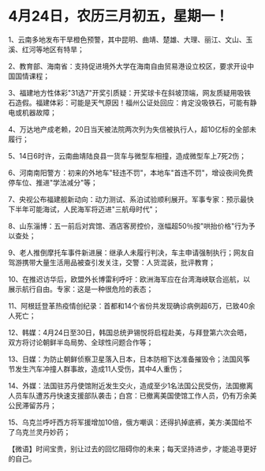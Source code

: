 # 4月24日，农历三月初五，星期一！

1、云南多地发布干旱橙色预警，其中昆明、曲靖、楚雄、大理、丽江、文山、玉溪、红河等地区有特旱；

2、教育部、海南省：支持促进境外大学在海南自由贸易港设立校区，要求开设中国国情课程；

3、福建地方性体彩"31选7"开奖引质疑：开奖球卡在斜坡顶端，网友质疑用吸铁石造假。福建体彩：可能是天气原因！福州公证处回应：肯定没吸铁石，可能有静电或机器故障；

4、万达地产成老赖，20日当天被法院两次列为失信被执行人，超10亿标的全部未履行；

5、14日6时许，云南曲靖陆良县一货车与微型车相撞，造成微型车上7死2伤；

6、河南南阳警方：初来的外地车"轻违不罚"，本地车"首违不罚"，增设夜间免费停车位、推进"学法减分"等；

7、央视公布福建舰新动向：动力测试、系泊试验顺利展开。军事专家：预示最快下半年可能海试，人民海军将迈进"三航母时代"；

8、山东淄博：五一前后对宾馆、酒店客房控价，涨幅超50％按"哄抬价格"行为予以查处；

9、老人推倒摩托车事件新进展：继承人未履行判决，车主申请强制执行；网友自驾游携带大量生活用品被查引发关注，交警：人货混装，批评教育；

10、在推迟访华后，欧盟外长博雷利呼吁：欧洲海军应在台湾海峡联合巡航，以展示航行自由。专家：这是一种很危险的表态；

11、阿根廷登革热疫情创纪录：首都和14个省份共发现确诊病例超6万，已致40余人死亡；

12、韩媒：4月24日至30日，韩国总统尹锡悦将启程赴美，与拜登第六次会晤，双方将讨论朝鲜半岛局势、全球性问题合作等；

13、日媒：为防止朝鲜侦察卫星落入日本，日本防相下达准备摧毁令；法国风筝节发生汽车冲撞人群事故，造成11人受伤，其中4人重伤；

14、外媒：法国驻苏丹使馆附近发生交火，造成至少1名法国公民受伤，法国撤离人员车队遭苏丹快速支援部队袭击；白宫：已撤离美国使馆工作人员，仍有万余美公民滞留苏丹；

15、乌克兰呼吁西方将军援增加10倍，俄方嘲讽：还得扒掉底裤，美方:美国给不了乌克兰灵丹妙药；



【微语】时间宝贵，别让过去的回忆阻碍你的未来；每天坚持进步，才能追寻更好的自己。

